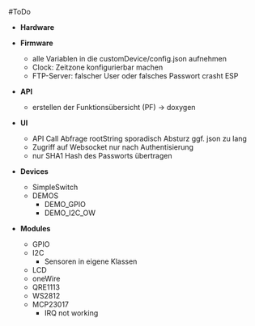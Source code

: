 #ToDo

- **Hardware**

- **Firmware**
  - alle Variablen in die customDevice/config.json aufnehmen
  - Clock: Zeitzone konfigurierbar machen
  - FTP-Server: falscher User oder falsches Passwort crasht ESP

- **API**
  - erstellen der Funktionsübersicht (PF) -> doxygen

- **UI**
  - API Call Abfrage rootString sporadisch Absturz ggf. json zu lang
  - Zugriff auf Websocket nur nach Authentisierung
  - nur SHA1 Hash des Passworts übertragen

- **Devices**
  - SimpleSwitch
  - DEMOS
    - DEMO_GPIO
    - DEMO_I2C_OW

- **Modules**
  - GPIO
  - I2C
    - Sensoren in eigene Klassen
  - LCD
  - oneWire
  - QRE1113
  - WS2812
  - MCP23017
    - IRQ not working
